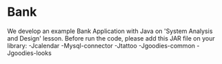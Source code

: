 # Bank
We develop an example Bank Application with Java on 'System Analysis and Design' lesson.
Before run the code, please add this JAR file on your library:
-Jcalendar
-Mysql-connector
-Jtattoo
-Jgoodies-common
-Jgoodies-looks
